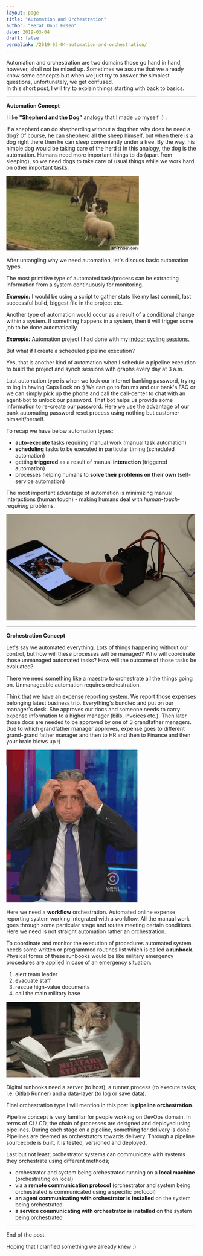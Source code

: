 ```yaml
---
layout: page
title: "Automation and Orchestration"
author: "Berat Onur Ersen"
date: 2019-03-04
draft: false
permalink: /2019-03-04-automation-and-orchestration/
---
```


Automation and orchestration are two domains those go hand in hand, however, shall not be mixed up.
Sometimes we assume that we already know some concepts but when we just try to answer the simplest questions, unfortunately, we get confused.  
In this short post, I will try to explain things starting with back to basics.

---

**Automation Concept**

I like **"Shepherd and the Dog"** analogy that I made up myself :) :

If a shepherd can do shepherding without a dog then why does he need a dog? Of course, he can shepherd all the sheep himself,
 but when there is a dog right there then he can sleep conveniently under a tree. By the way, his nimble dog would be taking care of the herd :) In this analogy, the dog is the automation. Humans need more important things to do (apart from sleeping), so we need dogs to take care of usual things while we work hard on other important tasks.
 
![picture alt](/img/automation-and-orchestration/funny_dog.gif)

After untangling why we need automation, let's discuss basic automation types.
 
The most primitive type of automated task/process can be extracting information from a system continuously for monitoring. 

**_Example:_**
I would be using a script to gather stats like my last commit, 
last successful build, biggest file in the project etc.

Another type of automation would occur as a result of a conditional change within a system. If something happens in a system, 
then it will trigger some job to be done automatically.

**_Example:_**
Automation project I had done with my [indoor cycling sessions.](https://onurersen.github.io/2019-02-28-indoor-cycling-automation/)

But what if I create a scheduled pipeline execution?

Yes, that is another kind of automation when I schedule a pipeline execution to build the project and synch sessions with graphs every day at 3 a.m. 

Last automation type is when we lock our internet banking password, trying to log in having Caps Lock on :) 
We can go to forums and our bank's FAQ or we can simply pick up the phone and call the call-center to chat with an agent-bot to unlock our password.
That bot helps us provide some information to re-create our password. Here we use the advantage of our bank automating password reset process using nothing but customer himself/herself.

To recap we have below automation types:

* **auto-execute** tasks requiring manual work (manual task automation)
* **scheduling** tasks to be executed in particular timing (scheduled automation)
* getting **triggered** as a result of manual **interaction** (triggered automation)
* processes helping humans to **solve their problems on their own** (self-service automation)

The most important advantage of automation is minimizing manual interactions (human touch) - making humans deal with _human-touch-requiring_ problems.

![picture alt](/img/automation-and-orchestration/tinder.gif)

---

**Orchestration Concept**

Let's say we automated everything. Lots of things happening without our control, but how will these processes will be managed?
Who will coordinate those unmanaged automated tasks? How will the outcome of those tasks be evaluated?

There we need something like a maestro to orchestrate all the things going on. Unmanageable automation requires orchestration.

Think that we have an expense reporting system. We report those expenses belonging latest business trip.
Everything's bundled and put on our manager's desk. 
She approves our docs and someone needs to carry expense information to a higher manager (bills, invoices etc.). Then later those docs are needed to be approved by one of 3 grandfather managers. 
Due to which grandfather manager approves, expense goes to different grand-grand father manager and then to HR and then to Finance and then your brain blows up :)

![picture alt](/img/automation-and-orchestration/blown_up.gif)

Here we need a **workflow** orchestration. Automated online expense reporting system working integrated with a workflow. All the manual work goes through some particular stage and routes meeting certain conditions. Here we need is not straight automation rather an orchestration.

To coordinate and monitor the execution of procedures automated system needs some written or programmed routines list which is called a **runbook**. Physical forms of these runbooks would be like 
 military emergency procedures are applied in case of an emergency situation:

1. alert team leader
1. evacuate staff
1. rescue high-value documents
1. call the main military base
 
![picture alt](/img/automation-and-orchestration/emergency_cat.gif)

Digital runbooks need a server (to host), a runner process (to execute tasks, i.e. Gitlab Runner) and a data-layer (to log or save data).

Final orchestration type I will mention in this post is **pipeline orchestration**.

Pipeline concept is very familiar for people working on DevOps domain. In terms of CI / CD, the chain of processes are designed and deployed using pipelines. 
During each stage on a pipeline, something for delivery is done. Pipelines are deemed as orchestrators towards delivery. 
Through a pipeline sourcecode is built, it is tested, versioned and deployed.

Last but not least; orchestrator systems can communicate with systems they orchestrate using different methods;

* orchestrator and system being orchestrated running on a **local machine** (orchestrating on local)
* via a **remote communication protocol** (orchestrator and system being orchestrated is communicated using a specific protocol)
* **an agent communicating with orchestrator is installed** on the system being orchestrated 
* **a service communicating with orchestrator is installed** on the system being orchestrated

---

End of the post. 

Hoping that I clarified something we already knew :)
